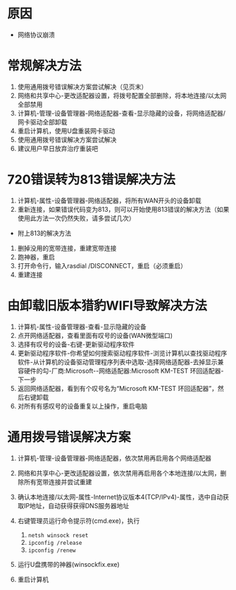 <!-- TITLE: 故障 720 拨号网络无法协调网络中服务器的协议设置 -->
<!-- SUBTITLE: 本错误属于移动、联通故障 -->

# 原因

- 网络协议崩溃

# 常规解决方法

1. 使用通用拨号错误解决方案尝试解决（见页末）
2. 网络和共享中心-更改适配器设置，将拨号配置全部删除，将本地连接/以太网全部禁用
3. 计算机-管理-设备管理器-网络适配器-查看-显示隐藏的设备，将网络适配器/网卡驱动全部卸载
4. 重启计算机，使用U盘重装网卡驱动
5. 使用通用拨号错误解决方案尝试解决
6. 建议用户早日放弃治疗重装吧

# 720错误转为813错误解决方法

1. 计算机-属性-设备管理器-网络适配器，将所有WAN开头的设备卸载
2. 重新连接，如果错误代码变为813，则可以开始使用813错误的解决方法（如果使用此方法一次仍然失败，请多尝试几次）
  - 附上813的解决方法
  1. 删掉没用的宽带连接，重建宽带连接
  2. 跑神器，重启
  3. 打开命令行，输入rasdial /DISCONNECT，重启（必须重启）
  4. 重建连接

# 由卸载旧版本猎豹WIFI导致解决方法

1. 计算机-属性-设备管理器-查看-显示隐藏的设备
2. 点开网络适配器，查看里面有叹号的设备(WAN微型端口)
3. 选择有叹号的设备-右键-更新驱动程序软件
4. 更新驱动程序软件-你希望如何搜索驱动程序软件-浏览计算机以查找驱动程序软件-从计算机的设备驱动管理程序列表中选取-选择网络适配器-去掉显示兼容硬件的勾-厂商:Microsoft--网络适配器:Microsoft KM-TEST 环回适配器-下一步
5. 返回网络适配器，看到有个叹号名为“Microsoft KM-TEST 环回适配器”，然后右键卸载
6. 对所有有感叹号的设备重复以上操作，重启电脑

# 通用拨号错误解决方案

1. 计算机-管理-设备管理器-网络适配器，依次禁用再启用各个网络适配器
2. 网络和共享中心-更改适配器设置，依次禁用再启用各个本地连接/以太网，删除所有宽带连接并尝试重建
3. 确认本地连接/以太网-属性-Internet协议版本4(TCP/IPv4)-属性，选中自动获取IP地址，自动获得获得DNS服务器地址
4. 右键管理员运行命令提示符(cmd.exe)，执行

    1. `netsh winsock reset` 
    2. `ipconfig /release` 
    3. `ipconfig /renew`

5. 运行U盘携带的神器(winsockfix.exe)
6. 重启计算机
